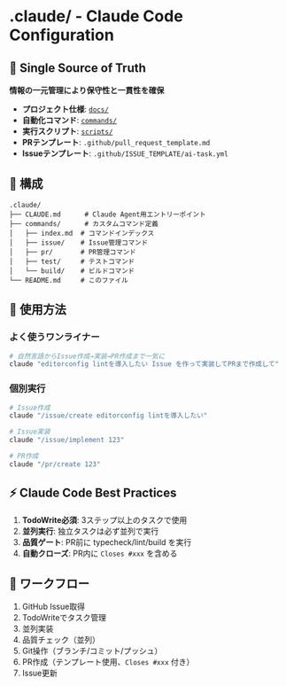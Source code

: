 # .claude/ - Claude Code Configuration

## 📍 Single Source of Truth

**情報の一元管理により保守性と一貫性を確保**

- **プロジェクト仕様**: [`docs/`](../docs/INDEX.md)
- **自動化コマンド**: [`commands/`](commands/index.md)
- **実行スクリプト**: [`scripts/`](../scripts/README.md)
- **PRテンプレート**: `.github/pull_request_template.md`
- **Issueテンプレート**: `.github/ISSUE_TEMPLATE/ai-task.yml`

## 📁 構成

```
.claude/
├── CLAUDE.md      # Claude Agent用エントリーポイント
├── commands/      # カスタムコマンド定義
│   ├── index.md  # コマンドインデックス
│   ├── issue/    # Issue管理コマンド
│   ├── pr/       # PR管理コマンド
│   ├── test/     # テストコマンド
│   └── build/    # ビルドコマンド
└── README.md     # このファイル
```

## 🚀 使用方法

### よく使うワンライナー
```bash
# 自然言語からIssue作成→実装→PR作成まで一気に
claude "editorconfig lintを導入したい Issue を作って実装してPRまで作成して"
```

### 個別実行
```bash
# Issue作成
claude "/issue/create editorconfig lintを導入したい"

# Issue実装
claude "/issue/implement 123"

# PR作成
claude "/pr/create 123"
```

## ⚡ Claude Code Best Practices

1. **TodoWrite必須**: 3ステップ以上のタスクで使用
2. **並列実行**: 独立タスクは必ず並列で実行
3. **品質ゲート**: PR前に typecheck/lint/build を実行
4. **自動クローズ**: PR内に `Closes #xxx` を含める

## 🔄 ワークフロー

1. GitHub Issue取得
2. TodoWriteでタスク管理
3. 並列実装
4. 品質チェック（並列）
5. Git操作（ブランチ/コミット/プッシュ）
6. PR作成（テンプレート使用、`Closes #xxx` 付き）
7. Issue更新